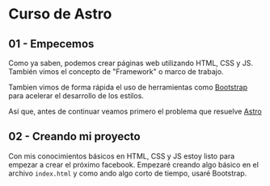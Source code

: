 # Curso de Astro

## 01 - Empecemos

Como ya saben, podemos crear páginas web utilizando HTML, CSS y JS. También vimos el concepto de "Framework" o marco de trabajo.

Tambien vimos de forma rápida el uso de herramientas como [Bootstrap](https://getbootstrap.com/) para acelerar el desarrollo de los estilos.

Así que, antes de continuar veamos primero el problema que resuelve [Astro](https://astro.build/)


## 02 - Creando mi proyecto

Con mis conocimientos básicos en  HTML, CSS y JS estoy listo para empezar a crear el próximo facebook. Empezaré creando algo básico en el archivo `index.html` y como ando algo corto de tiempo, usaré Bootstrap.


